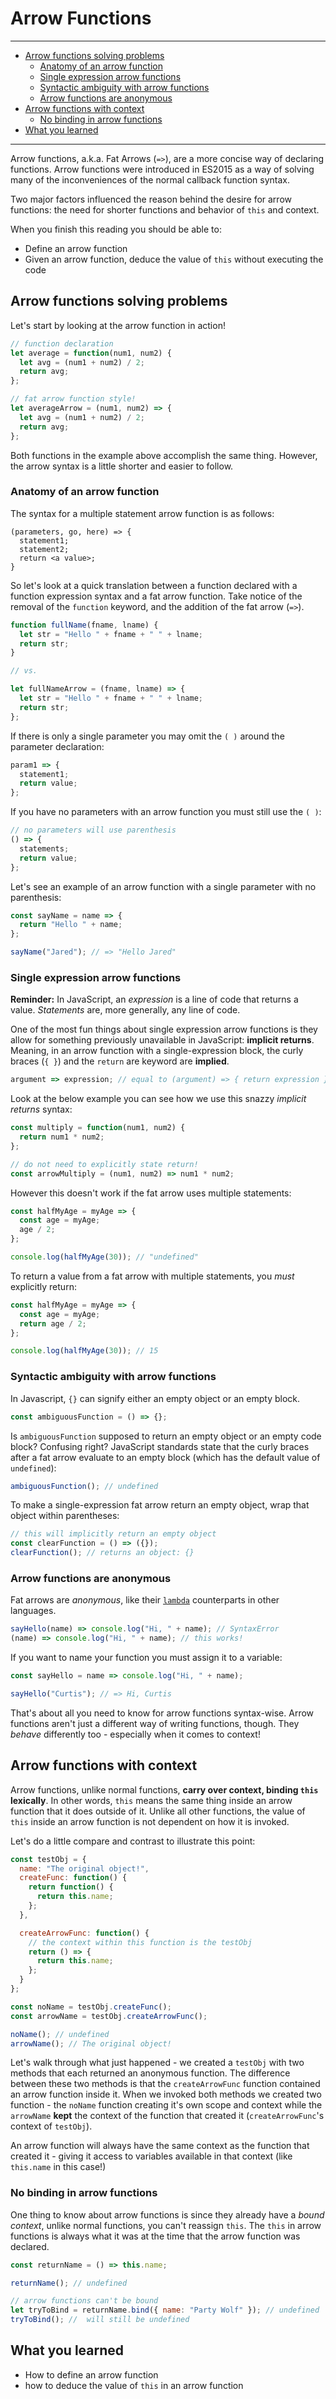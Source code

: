 # Arrow Functions
________________________________________________________________________________
<!-- @import "[TOC]" {cmd="toc" depthFrom=2 depthTo=6 orderedList=false} -->

<!-- code_chunk_output -->

- [Arrow functions solving problems](#arrow-functions-solving-problems)
  - [Anatomy of an arrow function](#anatomy-of-an-arrow-function)
  - [Single expression arrow functions](#single-expression-arrow-functions)
  - [Syntactic ambiguity with arrow functions](#syntactic-ambiguity-with-arrow-functions)
  - [Arrow functions are anonymous](#arrow-functions-are-anonymous)
- [Arrow functions with context](#arrow-functions-with-context)
  - [No binding in arrow functions](#no-binding-in-arrow-functions)
- [What you learned](#what-you-learned)

<!-- /code_chunk_output -->
________________________________________________________________________________

Arrow functions, a.k.a. Fat Arrows (`=>`), are a more concise way of declaring
functions. Arrow functions were introduced in ES2015 as a way of solving many of
the inconveniences of the normal callback function syntax.

Two major factors influenced the reason behind the desire for arrow functions:
the need for shorter functions and behavior of `this` and context.

When you finish this reading you should be able to:

- Define an arrow function
- Given an arrow function, deduce the value of `this` without executing the code

## Arrow functions solving problems

Let's start by looking at the arrow function in action!

```javascript
// function declaration
let average = function(num1, num2) {
  let avg = (num1 + num2) / 2;
  return avg;
};

// fat arrow function style!
let averageArrow = (num1, num2) => {
  let avg = (num1 + num2) / 2;
  return avg;
};
```

Both functions in the example above accomplish the same thing. However, the
arrow syntax is a little shorter and easier to follow.

### Anatomy of an arrow function

The syntax for a multiple statement arrow function is as follows:

```
(parameters, go, here) => {
  statement1;
  statement2;
  return <a value>;
}
```

So let's look at a quick translation between a function declared with a function
expression syntax and a fat arrow function. Take notice of the removal of the
`function` keyword, and the addition of the fat arrow (`=>`).

```js
function fullName(fname, lname) {
  let str = "Hello " + fname + " " + lname;
  return str;
}

// vs.

let fullNameArrow = (fname, lname) => {
  let str = "Hello " + fname + " " + lname;
  return str;
};
```

If there is only a single parameter you may omit the `( )` around the parameter
declaration:

```js
param1 => {
  statement1;
  return value;
};
```

If you have no parameters with an arrow function you must still use the `( )`:

```js
// no parameters will use parenthesis
() => {
  statements;
  return value;
};
```

Let's see an example of an arrow function with a single parameter with no
parenthesis:

```js
const sayName = name => {
  return "Hello " + name;
};

sayName("Jared"); // => "Hello Jared"
```

### Single expression arrow functions

**Reminder:** In JavaScript, an _expression_ is a line of code that returns a
value. _Statements_ are, more generally, any line of code.

One of the most fun things about single expression arrow functions is they allow
for something previously unavailable in JavaScript: **implicit returns**.
Meaning, in an arrow function with a single-expression block, the curly braces
(`{ }`) and the `return` are keyword are **implied**.

```javascript
argument => expression; // equal to (argument) => { return expression };
```

Look at the below example you can see how we use this snazzy _implicit returns_
syntax:

```js
const multiply = function(num1, num2) {
  return num1 * num2;
};

// do not need to explicitly state return!
const arrowMultiply = (num1, num2) => num1 * num2;
```

However this doesn't work if the fat arrow uses multiple statements:

```javascript
const halfMyAge = myAge => {
  const age = myAge;
  age / 2;
};

console.log(halfMyAge(30)); // "undefined"
```

To return a value from a fat arrow with multiple statements, you _must_
explicitly return:

```javascript
const halfMyAge = myAge => {
  const age = myAge;
  return age / 2;
};

console.log(halfMyAge(30)); // 15
```

### Syntactic ambiguity with arrow functions

In Javascript, `{}` can signify either an empty object or an empty block.

```javascript
const ambiguousFunction = () => {};
```

Is `ambiguousFunction` supposed to return an empty object or an empty code
block? Confusing right? JavaScript standards state that the curly braces after a
fat arrow evaluate to an empty block (which has the default value of
`undefined`):

```javascript
ambiguousFunction(); // undefined
```

To make a single-expression fat arrow return an empty object, wrap that object
within parentheses:

```javascript
// this will implicitly return an empty object
const clearFunction = () => ({});
clearFunction(); // returns an object: {}
```

### Arrow functions are anonymous

Fat arrows are _anonymous_, like their [`lambda`][lambda] counterparts in other
languages.

```javascript
sayHello(name) => console.log("Hi, " + name); // SyntaxError
(name) => console.log("Hi, " + name); // this works!
```

If you want to name your function you must assign it to a variable:

```js
const sayHello = name => console.log("Hi, " + name);

sayHello("Curtis"); // => Hi, Curtis
```

[lambda]: https://en.wikipedia.org/wiki/Anonymous_function

That's about all you need to know for arrow functions syntax-wise. Arrow
functions aren't just a different way of writing functions, though. They
_behave_ differently too - especially when it comes to context!

## Arrow functions with context

Arrow functions, unlike normal functions, **carry over context, binding `this`
lexically**. In other words, `this` means the same thing inside an arrow
function that it does outside of it. Unlike all other functions, the value of
`this` inside an arrow function is not dependent on how it is invoked.

Let's do a little compare and contrast to illustrate this point:

```javascript
const testObj = {
  name: "The original object!",
  createFunc: function() {
    return function() {
      return this.name;
    };
  },

  createArrowFunc: function() {
    // the context within this function is the testObj
    return () => {
      return this.name;
    };
  }
};

const noName = testObj.createFunc();
const arrowName = testObj.createArrowFunc();

noName(); // undefined
arrowName(); // The original object!
```

Let's walk through what just happened - we created a `testObj` with two methods
that each returned an anonymous function. The difference between these two
methods is that the `createArrowFunc` function contained an arrow function
inside it. When we invoked both methods we created two function - the `noName`
function creating it's own scope and context while the `arrowName` **kept** the
context of the function that created it (`createArrowFunc`'s context of
`testObj`).

An arrow function will always have the same context as the function that created
it - giving it access to variables available in that context (like `this.name`
in this case!)

### No binding in arrow functions

One thing to know about arrow functions is since they already have a _bound
context_, unlike normal functions, you can't reassign `this`. The `this` in
arrow functions is always what it was at the time that the arrow function was
declared.

```javascript
const returnName = () => this.name;

returnName(); // undefined

// arrow functions can't be bound
let tryToBind = returnName.bind({ name: "Party Wolf" }); // undefined
tryToBind(); //  will still be undefined
```

## What you learned

- How to define an arrow function
- how to deduce the value of `this` in an arrow function

